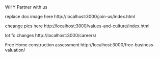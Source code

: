 WHY Partner with us

replace doc image here 
http://localhost:3000/join-us/index.html




cheange pics here 
http://localhost:3000/values-and-culture/index.html

lot fo changes
http://localhost:3000/careers/

Free Home construction assessment
http://localhost:3000/free-business-valuation/
